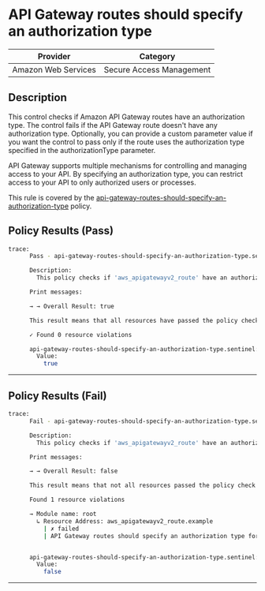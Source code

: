# API Gateway routes should specify an authorization type

| Provider            | Category                 |
|---------------------|--------------------------|
| Amazon Web Services | Secure Access Management |

## Description

This control checks if Amazon API Gateway routes have an authorization type. The control fails if the API Gateway route doesn't have any authorization type. Optionally, you can provide a custom parameter value if you want the control to pass only if the route uses the authorization type specified in the authorizationType parameter.

API Gateway supports multiple mechanisms for controlling and managing access to your API. By specifying an authorization type, you can restrict access to your API to only authorized users or processes.

This rule is covered by the [api-gateway-routes-should-specify-an-authorization-type](../../policies/api-gateway-routes-should-specify-an-authorization-type.sentinel) policy.

## Policy Results (Pass)
```bash
trace:
      Pass - api-gateway-routes-should-specify-an-authorization-type.sentinel

      Description:
        This policy checks if 'aws_apigatewayv2_route' have an authorization type.

      Print messages:

      → → Overall Result: true

      This result means that all resources have passed the policy check for the policy api-gateway-routes-should-specify-an-authorization-type.

      ✓ Found 0 resource violations

      api-gateway-routes-should-specify-an-authorization-type.sentinel:47:1 - Rule "main"
        Value:
          true
```

---

## Policy Results (Fail)
```bash
trace:
      Fail - api-gateway-routes-should-specify-an-authorization-type.sentinel

      Description:
        This policy checks if 'aws_apigatewayv2_route' have an authorization type.

      Print messages:

      → → Overall Result: false

      This result means that not all resources passed the policy check and the protected behavior is not allowed for the policy api-gateway-routes-should-specify-an-authorization-type.

      Found 1 resource violations

      → Module name: root
        ↳ Resource Address: aws_apigatewayv2_route.example
          | ✗ failed
          | API Gateway routes should specify an authorization type for resource 'aws_apigatewayv2_route'. Refer to https://docs.aws.amazon.com/securityhub/latest/userguide/apigateway-controls.html#apigateway-8 for more details.


      api-gateway-routes-should-specify-an-authorization-type.sentinel:47:1 - Rule "main"
        Value:
          false
```

---